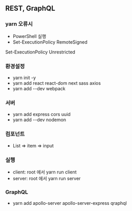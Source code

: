## REST, GraphQL
### yarn 오류시

- PowerShell 실행
- Set-ExecutionPolicy RemoteSigned
<!-- 또는 -->
Set-ExecutionPolicy Unrestricted

### 환경설정

- yarn init -y
- yarn add react react-dom next sass axios
- yarn add --dev webpack

### 서버

- yarn add express cors uuid
- yarn add --dev nodemon

### 컴포넌트
- List => item => input

### 실행
- client: root 에서 yarn run client
- server: root 에서 yarn run server

### GraphQL
- yarn add apollo-server apollo-server-express qraphql